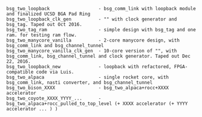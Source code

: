     bsg_two_loopback                  - bsg_comm_link with loopback module and finalized UCSD BGA Pad Ring
    bsg_two_loopback_clk_gen          - "" with clock generator and bsg_tag. Taped out Oct 2016.
    bsg_two_tag_ram                   - simple design with bsg_tag and one ram. for testing ram flow.
    bsg_two_manycore_vanilla          - 2-core manycore design, with bsg_comm_link and bsg_channel_tunnel
    bsg_two_manycore_vanilla_clk_gen  - 10-core version of "", with bsg_comm_link, bsg_channel_tunnel and clock generator. Taped out Dec 22, 2016.
    bsg_two_loopback_new              - loopback with refactored, FPGA-compatible code via Luis.
    bsg_two_alpaca                    - single rocket core, with bsg_comm_link, nasti converter, and bsg_channel_tunnel
    bsg_two_bison_XXXX                - bsg_two_alpaca+rocc+XXXX accelerator
    bsg_two_coyote_XXXX_YYYY_...      - bsg_two_alpaca+rocc_pulled_to_top_level (+ XXXX accelerator (+ YYYY accelerator ... ) )
